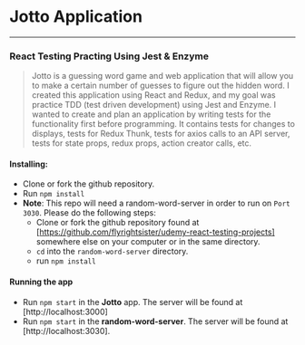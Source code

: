 # Jotto Application 
---
### React Testing Practing Using Jest & Enzyme

> Jotto is a guessing word game and web application that will allow you to make a certain number of guesses to figure out the hidden word. I created this application using React and Redux, and my goal was practice TDD (test driven development) using Jest and Enzyme. I wanted to create and plan an application by writing tests for the functionality first before programming. It contains tests for changes to displays, tests for Redux Thunk, tests for axios calls to an API server, tests for state props, redux props, action creator calls, etc.

#### Installing: 
- Clone or fork the github repository. 
- Run `npm install`
- **Note**: This repo will need a random-word-server in order to run on `Port 3030`. Please do the following steps: 
  - Clone or fork the github repository found at [https://github.com/flyrightsister/udemy-react-testing-projects] somewhere else on your computer or in the same directory. 
  - `cd` into the `random-word-server` directory. 
  - run `npm install`

#### Running the app
- Run `npm start` in the **Jotto** app. The server will be found at [http://localhost:3000]
- Run `npm start` in the **random-word-server**. The server will be found at [http://localhost:3030]. 


